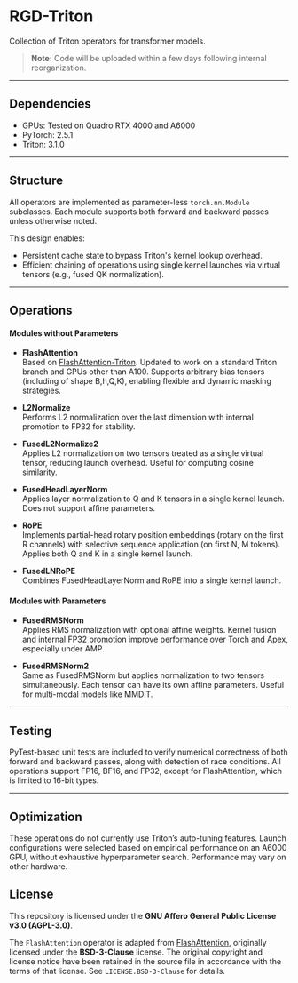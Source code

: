 # RGD-Triton

Collection of Triton operators for transformer models.

> **Note:** Code will be uploaded within a few days following internal reorganization.

---

## Dependencies

- GPUs: Tested on Quadro RTX 4000 and A6000
- PyTorch: 2.5.1
- Triton: 3.1.0

---

## Structure

All operators are implemented as parameter-less `torch.nn.Module` subclasses. Each module supports both forward and backward passes unless otherwise noted.

This design enables:
- Persistent cache state to bypass Triton's kernel lookup overhead.
- Efficient chaining of operations using single kernel launches via virtual tensors (e.g., fused QK normalization).

---

## Operations

#### Modules without Parameters

- **FlashAttention**  
  Based on [FlashAttention-Triton](https://github.com/Dao-AILab/flash-attention/blob/main/flash_attn/flash_attn_triton.py). Updated to work on a standard Triton branch and GPUs other than A100. Supports arbitrary bias tensors (including of shape B,h,Q,K), enabling flexible and dynamic masking strategies.

- **L2Normalize**  
  Performs L2 normalization over the last dimension with internal promotion to FP32 for stability.

- **FusedL2Normalize2**  
  Applies L2 normalization on two tensors treated as a single virtual tensor, reducing launch overhead. Useful for computing cosine similarity.

- **FusedHeadLayerNorm**  
  Applies layer normalization to Q and K tensors in a single kernel launch. Does not support affine parameters.

- **RoPE**  
  Implements partial-head rotary position embeddings (rotary on the first R channels) with selective sequence application (on first N, M tokens). Applies both Q and K in a single kernel launch.

- **FusedLNRoPE**  
  Combines FusedHeadLayerNorm and RoPE into a single kernel launch.

#### Modules with Parameters

- **FusedRMSNorm**  
  Applies RMS normalization with optional affine weights. Kernel fusion and internal FP32 promotion improve performance over Torch and Apex, especially under AMP.

- **FusedRMSNorm2**  
  Same as FusedRMSNorm but applies normalization to two tensors simultaneously. Each tensor can have its own affine parameters. Useful for multi-modal models like MMDiT.

---

## Testing

PyTest-based unit tests are included to verify numerical correctness of both forward and backward passes, along with detection of race conditions. All operations support FP16, BF16, and FP32, except for FlashAttention, which is limited to 16-bit types.

---

## Optimization

These operations do not currently use Triton’s auto-tuning features. Launch configurations were selected based on empirical performance on an A6000 GPU, without exhaustive hyperparameter search. Performance may vary on other hardware.

## License

This repository is licensed under the **GNU Affero General Public License v3.0 (AGPL-3.0)**.

The `FlashAttention` operator is adapted from [FlashAttention](https://github.com/Dao-AILab/flash-attention), originally licensed under the **BSD-3-Clause** license. The original copyright and license notice have been retained in the source file in accordance with the terms of that license. See `LICENSE.BSD-3-Clause` for details.


